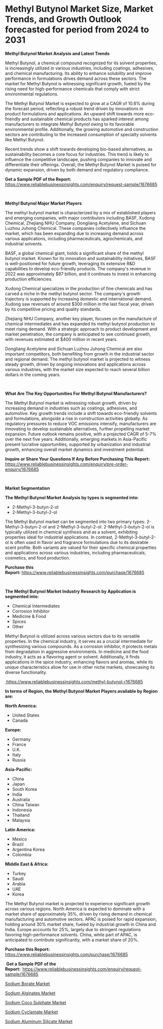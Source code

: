 <p><h1>Methyl Butynol Market Size, Market Trends, and Growth Outlook forecasted for period from 2024 to 2031</h1></p><p><strong>Methyl Butynol Market Analysis and Latest Trends</strong></p>
<p><p>Methyl Butynol, a chemical compound recognized for its solvent properties, is increasingly utilized in various industries, including coatings, adhesives, and chemical manufacturing. Its ability to enhance solubility and improve performance in formulations drives demand across these sectors. The market for Methyl Butynol is witnessing significant growth, fueled by the rising need for high-performance chemicals that comply with strict environmental regulations.</p><p>The Methyl Butynol Market is expected to grow at a CAGR of 10.6% during the forecast period, reflecting a robust trend driven by innovations in product formulations and applications. An upward shift towards more eco-friendly and sustainable chemical products has sparked interest among manufacturers to integrate Methyl Butynol owing to its favorable environmental profile. Additionally, the growing automotive and construction sectors are contributing to the increased consumption of specialty solvents like Methyl Butynol.</p><p>Recent trends show a shift towards developing bio-based alternatives, as sustainability becomes a core focus for industries. This trend is likely to influence the competitive landscape, pushing companies to innovate and differentiate their offerings. Overall, the Methyl Butynol Market is poised for dynamic expansion, driven by both demand and regulatory compliance.</p></p>
<p><strong>Get a Sample PDF of the Report:&nbsp;</strong> <a href="https://www.reliablebusinessinsights.com/enquiry/request-sample/1676685?utm_campaign=39&utm_medium=2&utm_source=Github&utm_content=ia&utm_term=11122024&utm_id=methyl-butynol">https://www.reliablebusinessinsights.com/enquiry/request-sample/1676685</a></p>
<p>&nbsp;</p>
<p><strong>Methyl Butynol Major Market Players</strong></p>
<p><p>The methyl butynol market is characterized by a mix of established players and emerging companies, with major contributors including BASF, Xudong Chemical, Zhejiang NHU Company, Dongliang Acetylene, and Sichuan Luzhou Juhong Chemical. These companies collectively influence the market, which has been expanding due to increasing demand across various applications, including pharmaceuticals, agrochemicals, and industrial solvents.</p><p>BASF, a global chemical giant, holds a significant share of the methyl butynol market. Known for its innovation and sustainability initiatives, BASF is well-positioned for future growth, leveraging its extensive R&D capabilities to develop eco-friendly products. The company's revenue in 2022 was approximately $87 billion, and it continues to invest in enhancing production efficiencies.</p><p>Xudong Chemical specializes in the production of fine chemicals and has carved a niche in the methyl butynol sector. The company's growth trajectory is supported by increasing domestic and international demand. Xudong saw revenues of around $300 million in the last fiscal year, driven by its competitive pricing and quality standards.</p><p>Zhejiang NHU Company, another key player, focuses on the manufacture of chemical intermediates and has expanded its methyl butynol production to meet rising demand. With a strategic approach to product development and market penetration, the company is anticipated to see continued growth, with revenues estimated at $400 million in recent years.</p><p>Dongliang Acetylene and Sichuan Luzhou Juhong Chemical are also important competitors, both benefiting from growth in the industrial sector and regional demand. The methyl butynol market is projected to witness steady growth, driven by ongoing innovations and applications across various industries, with the market size expected to reach several billion dollars in the coming years.</p></p>
<p>&nbsp;</p>
<p><strong>What Are The Key Opportunities For Methyl Butynol Manufacturers?</strong></p>
<p><p>The Methyl Butynol market is witnessing robust growth, driven by increasing demand in industries such as coatings, adhesives, and automotive. Key growth trends include a shift towards eco-friendly solvents and formulations, alongside a rise in construction activities globally. As regulatory pressures to reduce VOC emissions intensify, manufacturers are innovating to develop sustainable alternatives, further propelling market expansion. Future outlook remains positive, with a projected CAGR of 5-7% over the next five years. Additionally, emerging markets in Asia-Pacific present lucrative opportunities, supported by urbanization and industrial growth, enhancing overall market dynamics and investment potential.</p></p>
<p><strong>Inquire or Share Your Questions If Any Before Purchasing This Report:</strong> <a href="https://www.reliablebusinessinsights.com/enquiry/pre-order-enquiry/1676685?utm_campaign=39&utm_medium=2&utm_source=Github&utm_content=ia&utm_term=11122024&utm_id=methyl-butynol">https://www.reliablebusinessinsights.com/enquiry/pre-order-enquiry/1676685</a></p>
<p>&nbsp;</p>
<p><strong>Market Segmentation</strong></p>
<p><strong>The Methyl Butynol Market Analysis by types is segmented into:</strong></p>
<p><ul><li>2-Methyl-3-butyn-2-ol</li><li>2-Methyl-3-butyl-2-ol</li></ul></p>
<p><p>The Methyl Butynol market can be segmented into two primary types: 2-Methyl-3-butyn-2-ol and 2-Methyl-3-butyl-2-ol. 2-Methyl-3-butyn-2-ol is typically utilized in chemical synthesis and as a solvent, exhibiting properties ideal for industrial applications. In contrast, 2-Methyl-3-butyl-2-ol is often used in flavor and fragrance formulations due to its desirable scent profile. Both variants are valued for their specific chemical properties and applications across various industries, including pharmaceuticals, cosmetics, and food production.</p></p>
<p><strong>Purchase this Report:&nbsp;</strong><a href="https://www.reliablebusinessinsights.com/purchase/1676685?utm_campaign=39&utm_medium=2&utm_source=Github&utm_content=ia&utm_term=11122024&utm_id=methyl-butynol">https://www.reliablebusinessinsights.com/purchase/1676685</a></p>
<p>&nbsp;</p>
<p><strong>The Methyl Butynol Market Industry Research by Application is segmented into:</strong></p>
<p><ul><li>Chemical Intermediates</li><li>Corrosion Inhibitor</li><li>Medicine & Food</li><li>Spices</li><li>Other</li></ul></p>
<p><p>Methyl Butynol is utilized across various sectors due to its versatile properties. In the chemical industry, it serves as a crucial intermediate for synthesizing various compounds. As a corrosion inhibitor, it protects metals from degradation in aggressive environments. In medicine and the food industry, it acts as a flavoring agent or solvent. Additionally, it finds applications in the spice industry, enhancing flavors and aromas, while its unique characteristics allow for use in other niche markets, showcasing its diverse functionality.</p></p>
<p><a href="https://www.reliablebusinessinsights.com/methyl-butynol-r1676685?utm_campaign=39&utm_medium=2&utm_source=Github&utm_content=ia&utm_term=11122024&utm_id=methyl-butynol">&nbsp;https://www.reliablebusinessinsights.com/methyl-butynol-r1676685</a></p>
<p><strong>In terms of Region, the Methyl Butynol Market Players available by Region are:</strong></p>
<p>
    <p> <strong> North America: </strong>
        <ul>
            <li>United States</li>
            <li>Canada</li>
        </ul>
        </p> 
    <p> <strong> Europe: </strong>
        <ul>
            <li>Germany</li>
            <li>France</li>
            <li>U.K.</li>
            <li>Italy</li>
            <li>Russia</li>
        </ul>
        </p> 
    <p> <strong> Asia-Pacific: </strong>
        <ul>
            <li>China</li>
            <li>Japan</li>
            <li>South Korea</li>
            <li>India</li>
            <li>Australia</li>
            <li>China Taiwan</li>
            <li>Indonesia</li>
            <li>Thailand</li>
            <li>Malaysia</li>
        </ul>
        </p> 
    <p> <strong> Latin America: </strong>
        <ul>
            <li>Mexico</li>
            <li>Brazil</li>
            <li>Argentina Korea</li>
            <li>Colombia</li>
        </ul>
        </p> 
    <p> <strong> Middle East & Africa: </strong>
        <ul>
            <li>Turkey</li>
            <li>Saudi</li>
            <li>Arabia</li>
            <li>UAE</li>
            <li>Korea</li>
        </ul>
    </p>
    </p>
<p><p>The Methyl Butynol market is projected to experience significant growth across various regions. North America is expected to dominate with a market share of approximately 35%, driven by rising demand in chemical manufacturing and automotive sectors. APAC is poised for rapid expansion, holding around 30% market share, fueled by industrial growth in China and India. Europe accounts for 25%, largely due to stringent regulations favoring high-performance solvents. China, while part of APAC, is anticipated to contribute significantly, with a market share of 20%.</p></p>
<p><strong>Purchase this Report: </strong><a href="https://www.reliablebusinessinsights.com/purchase/1676685?utm_campaign=39&utm_medium=2&utm_source=Github&utm_content=ia&utm_term=11122024&utm_id=methyl-butynol">https://www.reliablebusinessinsights.com/purchase/1676685</a></p>
<p>&nbsp;<strong>Get a Sample PDF of the Report:&nbsp;&nbsp;</strong><a href="https://www.reliablebusinessinsights.com/enquiry/request-sample/1676685?utm_campaign=39&utm_medium=2&utm_source=Github&utm_content=ia&utm_term=11122024&utm_id=methyl-butynol">https://www.reliablebusinessinsights.com/enquiry/request-sample/1676685</a></p>
<p><strong></strong></p>
<p><p><a href="https://www.linkedin.com/pulse/revenue-projections-growth-forecast-sodium-borate-market-51-ao3of?utm_campaign=39&utm_medium=2&utm_source=Github&utm_content=ia&utm_term=11122024&utm_id=methyl-butynol">Sodium Borate Market</a></p><p><a href="https://www.linkedin.com/pulse/sodium-alginates-market-analysis-deployment-growth-fbebf?utm_campaign=39&utm_medium=2&utm_source=Github&utm_content=ia&utm_term=11122024&utm_id=methyl-butynol">Sodium Alginates Market</a></p><p><a href="https://www.linkedin.com/pulse/sodium-coco-sulphate-market-projections-insights-valuation-jf07f?utm_campaign=39&utm_medium=2&utm_source=Github&utm_content=ia&utm_term=11122024&utm_id=methyl-butynol">Sodium Coco Sulphate Market</a></p><p><a href="https://www.linkedin.com/pulse/according-market-research-sodium-cyclamate-size-growing-cagr-mz0qf?utm_campaign=39&utm_medium=2&utm_source=Github&utm_content=ia&utm_term=11122024&utm_id=methyl-butynol">Sodium Cyclamate Market</a></p><p><a href="https://www.linkedin.com/pulse/projected-revenue-market-growth-sodium-aluminum-silicate-q0dgf?utm_campaign=39&utm_medium=2&utm_source=Github&utm_content=ia&utm_term=11122024&utm_id=methyl-butynol">Sodium Aluminum Silicate Market</a></p></p>